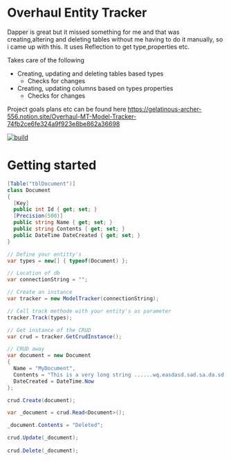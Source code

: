 # Overhaul Entity Tracker

Dapper is great but it missed something for me and that was creating,altering and deleting tables without me having to do it manually, so i came up with this.
It uses Reflection to get type,properties etc.

Takes care of the following
- Creating, updating and deleting tables based types
  - Checks for changes
- Creating, updating columns based on types properties 
  - Checks for changes
 
Project goals plans etc can be found here
https://gelatinous-archer-556.notion.site/Overhaul-MT-Model-Tracker-74fb2ce6fe324a9f923e8be862a36698

[![build](https://github.com/DutchJavaDev/Overhaul/actions/workflows/dotnet.yml/badge.svg)](https://github.com/DutchJavaDev/Overhaul/actions/workflows/dotnet.yml)

# Getting started
```csharp
[Table("tblDocument")]
class Document 
{
  [Key]
  public int Id { get; set; }
  [Precision(500)]
  public string Name { get; set; }
  public string Contents { get; set; }
  public DateTime DateCreated { get; set; }
}

// Define your entitty's
var types = new[] { typeof(Document) };

// Location of db
var connectionString = "";

// Create an instance
var tracker = new ModelTracker(connectionString);

// Call track methode with your entity's as parameter
tracker.Track(types);

// Get instance of the CRUD 
var crud = tracker.GetCrudInstance();

// CRUD away
var document = new Document
{
  Name = "MyDocument",
  Contents = "This is a very long string ......wq.easdasd.sad.sa.da.sd.sad.asdsa.das. I'm done typing..",
  DateCreated = DateTime.Now
};

crud.Create(document);

var _document = crud.Read<Document>();

_document.Contents = "Deleted";

crud.Update(_document);
            
crud.Delete(_document);
```
